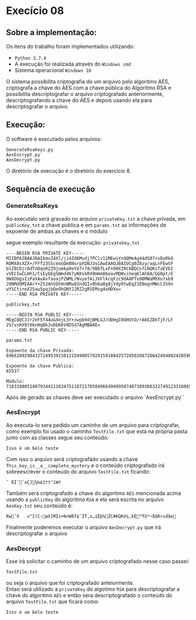 # Execício 08

## Sobre a implementação:
Os itens do trabalho foram implementados utilizando:
- `Python 3.7.4`
- A execução foi realizada através do `Windows cmd`
- Sistema operacional `Windows 10`

O sistema possibilita criptografia de um arquivo pelo algoritmo AES, criptografa a chave do AES com a chave pública do Algoritmo RSA e possibilita descriptografar o arquivo criptografado anteriormente, descriptografando a chave do AES e depois usando ela para descriptografar o arquivo.

## Execução:

O software é executado pelos arquivos:

```
GenerateRsaKeys.py
AesEncrypt.py
AesDecrypt.py
```
O diretório de execução é o diretório do exercício 8.

## Sequência de execução
### GenerateRsaKeys
Ao executalo será gravado no arquivo `privateKey.txt` a chave privada, em `publicKey.txt` a chave publica e em `params.txt` as informações de expoente de ambas as chaves e o módulo

segue exemplo resultante da execução:
`privatekey.txt`
```
----BEGIN RSA PRIVATE KEY-----
MIIBPAIBAAJBAIkmvZ4Xl/ji4Zd6Mvdj7PClv12MEwsYn9QMeAg44dS07+sDoRkO
ROMX8sXZX+/FFf23SSceoGQm8NsrpXQNJ3sCAwEAAQJBAIUCg0Z8zy/aqLnFEwSF
blZ8CDjrDdTnDqoRZZ9jumkp0etb7+78/9BbTLxFn90XIRCkBDCnfLNQKsTaEVbI
vVECIwCLHh1/CsEybEgSWmd467yNXskR49Hmm8beavMQWviheqKlAh8A/GG0pt/E
9WXDUgsIiPaXAxAvfaoajPZWMLrNvyefAiJXFlkcqFzc9dAAPTu9BMWaMhXo7xb9
J9NMdOMIAArY+25JAh5QtHnNRw83ndQIv0h6a8g8jYdyOtwEqZ1ENegnMWcCIhXn
wYSCti+eX25au5pqjbQeOhQNYJJRZ2gRSEMsg4xHDXo=
-----END RSA PRIVATE KEY-----
```

`publickey.txt`
```
-----BEGIN RSA PUBLIC KEY-----
MEgCQQCJJr2eF5f44uGXejL3Y+zwpb9djBMLGJ/UDHgIOOHUtO/rA6EZDkTjF/LF
2V/vxRX9t0knHqBkJvDbK6V0DSd7AgMBAAE=
-----END RSA PUBLIC KEY-----
```

`params.txt`
```
Expoente da chave Privada:
6966289298432724953915012154900579291591084257285020872064240488242859000550468498426452034343324016292133916151026407744222931901874532250437638475529553

Expoente da chave Publica:
65537

Módulo:
7183198051407934411163475118721785849664949950748739936632274912331606573227266743442184318150559052989042825433098906076867927730335070712412613771077499
```
Após de gerado as chaves deve ser executado o arquivo `AesEncrypt.py``

### AesEncrypt
Ao executa-lo sera pedido um caminho de um arquivo para criptografar,
como exemplo foi usado o caminho `TestFile.txt` que está na própria pasta junto com as classes segue seu conteúdo:
```
Isso é um belo teste
```
Com isso o arquivo será criptografádo usando a chave `This_key_is__a__complete_mystery`
e o conteúdo criptografado irá sobreescrever o conteudo do arquivo `TestFile.txt`
ficando:
```
˜ ßÎ˜˜aÇ]¾‰ë2††‘ìW†
```
Também será criptografado a chave do algoritmo `AES` mencionada acima usando a `publicKey` do algoritmo `RSA` e ela será escrita no arquivo `AesKey.txt` seu conteúdo é:
```
Rw˜ñ	v^Ì(C›øX]MÍs+N<WßŸá˜ŽT,x…íÊþ%ŽC­#KQKë¼,kÈ™Ÿô*¬ðâR÷sdâe
```
Finalmente poderemos executar o arquivo `AesDecrypt.py` que irá descriptografar o arquivo
### AesDecrypt
Esse irá solicitar o caminho de um arquivo criptografado nesse caso passei:
```
TestFile.txt
```
ou seja o arquivo que foi criptografado anteiormente.  
Entao será utilizado a `privateKey` do algotimo `RSA` para descriptografar a chave do algoritmo `AES` e então sera descriptografado o conteúdo do arquivo `TestFile.txt` que ficará como:
```
Isso é um belo teste
```
